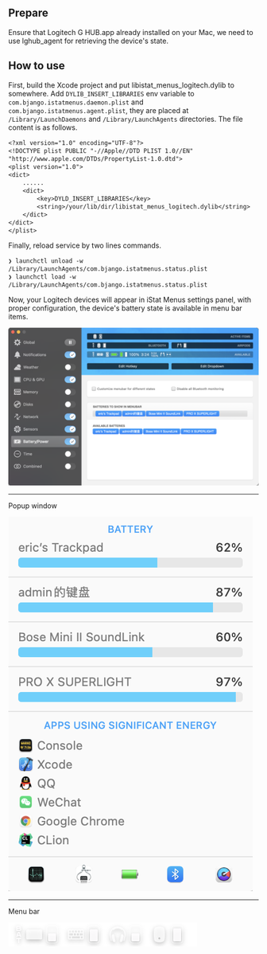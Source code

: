 ## Prepare
Ensure that Logitech G HUB.app already installed on your Mac, we need to use lghub_agent for retrieving the device's state.

## How to use
First, build the Xcode project and put libistat_menus_logitech.dylib to somewhere.
Add `DYLIB_INSERT_LIBRARIES` env variable to `com.bjango.istatmenus.daemon.plist` and `com.bjango.istatmenus.agent.plist`, they are placed at `/Library/LaunchDaemons` and `/Library/LaunchAgents` directories. The file content is as follows.
```
<?xml version="1.0" encoding="UTF-8"?>
<!DOCTYPE plist PUBLIC "-//Apple//DTD PLIST 1.0//EN" "http://www.apple.com/DTDs/PropertyList-1.0.dtd">
<plist version="1.0">
<dict>
	......
    <dict>
		<key>DYLD_INSERT_LIBRARIES</key>
		<string>/your/lib/dir/libistat_menus_logitech.dylib</string>
    </dict>
</dict>
</plist>
```
Finally, reload service by two lines commands.
```
❯ launchctl unload -w /Library/LaunchAgents/com.bjango.istatmenus.status.plist
❯ launchctl load -w /Library/LaunchAgents/com.bjango.istatmenus.status.plist
```
Now, your Logitech devices will appear in iStat Menus settings panel, with proper configuration, the device's battery state is available in menu bar items.

![alt tag](https://raw.githubusercontent.com/rainyx/istat_menus_logitech/main/resources/1.png)


----------
Popup window

![alt tag](https://raw.githubusercontent.com/rainyx/istat_menus_logitech/main/resources/2.png)


----------
Menu bar

![alt tag](https://raw.githubusercontent.com/rainyx/istat_menus_logitech/main/resources/3.png)


